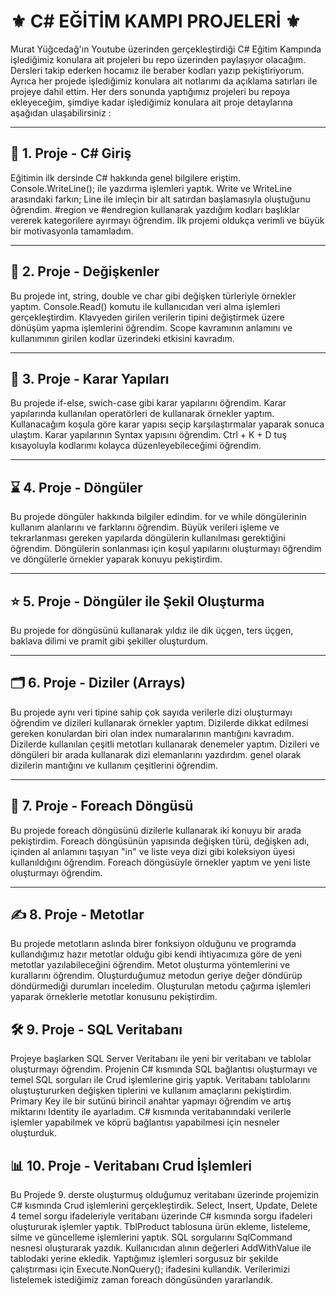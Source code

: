 # ⚜️ C# EĞİTİM KAMPI PROJELERİ ⚜️
Murat Yüğcedağ'ın Youtube üzerinden gerçekleştirdiği C# Eğitim Kampında işlediğimiz konulara ait projeleri bu repo üzerinden paylaşıyor olacağım. Dersleri takip ederken hocamız ile beraber kodları yazıp pekiştiriyorum. Ayrıca her projede işlediğimiz konulara ait notlarımı da açıklama satırları ile projeye dahil ettim. Her ders sonunda yaptığımız projeleri bu repoya ekleyeceğim, şimdiye kadar işlediğimiz konulara ait proje detaylarına aşağıdan ulaşabilirsiniz : 
***
## 👋 1. Proje - C# Giriş
Eğitimin ilk dersinde C# hakkında genel bilgilere eriştim. Console.WriteLine(); ile yazdırma işlemleri yaptık. Write ve WriteLine arasındaki farkın; Line ile imleçin bir alt satırdan başlamasıyla oluştuğunu öğrendim. #region ve #endregion kullanarak yazdığım kodları başlıklar vererek kategorilere ayırmayı öğrendim. İlk projemi oldukça verimli ve büyük bir motivasyonla tamamladım.
***
## 🔢 2. Proje - Değişkenler
Bu projede int, string, double ve char gibi değişken türleriyle örnekler yaptım. Console.Read() komutu ile kullanıcıdan veri alma işlemleri gerçekleştirdim. Klavyeden girilen verilerin tipini değiştirmek üzere dönüşüm yapma işlemlerini öğrendim. Scope kavramının anlamını ve kullanımının girilen kodlar üzerindeki etkisini kavradım. 
***
## 🚦 3. Proje - Karar Yapıları
Bu projede if-else, swich-case gibi karar yapılarını öğrendim. Karar yapılarında kullanılan operatörleri de kullanarak örnekler yaptım. Kullanacağım koşula göre karar yapısı seçip karşılaştırmalar yaparak sonuca ulaştım. Karar yapılarının Syntax yapısını öğrendim. Ctrl + K + D tuş kısayoluyla kodlarımı kolayca düzenleyebileceğimi öğrendim.
***
## ⌛ 4. Proje - Döngüler 
Bu projede döngüler hakkında bilgiler edindim. for ve while döngülerinin kullanım alanlarını ve farklarını öğrendim. Büyük verileri işleme ve tekrarlanması gereken yapılarda döngülerin kullanılması gerektiğini öğrendim. Döngülerin sonlanması için koşul yapılarını oluşturmayı öğrendim ve döngülerle örnekler yaparak konuyu pekiştirdim.
***
## ⭐ 5. Proje - Döngüler ile Şekil Oluşturma
Bu projede for döngüsünü kullanarak yıldız ile dik üçgen, ters üçgen, baklava dilimi ve pramit gibi şekiller oluşturdum.
***
## 🗂️ 6. Proje - Diziler (Arrays)
Bu projede aynı veri tipine sahip çok sayıda verilerle dizi oluşturmayı öğrendim  ve dizileri kullanarak örnekler yaptım. Dizilerde dikkat edilmesi gereken konulardan biri olan index numaralarının mantığını kavradım. Dizilerde kullanılan çeşitli metotları kullanarak denemeler yaptım. Dizileri ve döngüleri bir arada kullanarak dizi elemanlarını yazdırdım. genel olarak dizilerin mantığını ve kullanım çeşitlerini öğrendim.
***
## 🔁 7. Proje - Foreach Döngüsü
Bu projede foreach döngüsünü dizilerle kullanarak iki konuyu bir arada pekiştirdim. Foreach döngüsünün yapısında değişken türü, değişken adı, içinden al anlamını taşıyan "in" ve liste veya dizi gibi koleksiyon üyesi kullanıldığını öğrendim. Foreach döngüsüyle örnekler yaptım ve yeni liste oluşturmayı öğrendim.
***
## ✍️ 8. Proje - Metotlar
Bu projede metotların aslında birer fonksiyon olduğunu ve programda kullandığımız hazır metotlar olduğu gibi kendi ihtiyacımıza göre de yeni metotlar yazılabileceğini öğrendim. Metot oluşturma yöntemlerini ve kurallarını öğrendim. Oluşturduğumuz metodun geriye değer döndürüp döndürmediği durumları inceledim. Oluşturulan metodu çağırma işlemleri yaparak örneklerle metotlar konusunu pekiştirdim.

## 🛠️ 9. Proje - SQL Veritabanı
Projeye başlarken SQL Server Veritabanı ile yeni bir veritabanı ve tablolar oluşturmayı öğrendim. Projenin C# kısmında SQL bağlantısı oluşturmayı ve temel SQL sorguları ile Crud işlemlerine giriş yaptık. Veritabanı tablolarını oluştuştururken değişken tiplerini ve kullanım amaçlarını pekiştirdim. Primary Key ile bir sutünü birincil anahtar yapmayı öğrendim ve artış miktarını Identity ile ayarladım.
C# kısmında veritabanındaki verilerle işlemler yapabilmek ve köprü bağlantısı yapabilmesi için  nesneler oluşturduk. 

## 📊 10. Proje - Veritabanı Crud İşlemleri
Bu Projede 9. derste oluşturmuş olduğumuz veritabanı üzerinde projemizin C# kısmında Crud işlemlerini gerçekleştirdik. Select, Insert, Update, Delete 4 temel sorgu ifadeleriyle veritabanı üzerinde C# kısmında sorgu ifadeleri oluştururak işlemler yaptık. TblProduct tablosuna ürün ekleme, listeleme, silme ve güncelleme işlemlerini yaptık. SQL sorgularını SqlCommand nesnesi oluşturarak yazdık. Kullanıcıdan alının değerleri AddWithValue ile tablodaki yerine ekledik. Yaptığımız işlemleri sorgusuz bir şekilde çalıştırması için  Execute.NonQuery(); ifadesini kullandık. Verilerimizi listelemek istediğimiz zaman foreach döngüsünden yararlandık.





